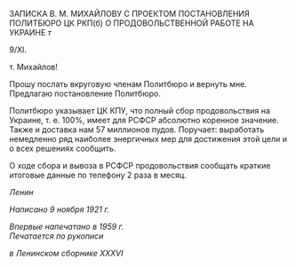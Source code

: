 ЗАПИСКА В. М. МИХАЙЛОВУ С ПРОЕКТОМ ПОСТАНОВЛЕНИЯ ПОЛИТБЮРО ЦК РКП(б) О ПРОДОВОЛЬСТВЕННОЙ РАБОТЕ НА УКРАИНЕ _т_

9/XI.

т. Михайлов!

Прошу послать вкруговую членам Политбюро и вернуть мне. Предлагаю постановление Политбюро.

Политбюро указывает ЦК КПУ, что полный сбор продовольствия на Украине, т. е. 100%, имеет для РСФСР абсолютно коренное значение. Также и доставка нам 57 мил­лионов пудов. Поручает: выработать немедленно ряд наиболее энергичных мер для достижения этой цели и о всех решениях сообщить.

О ходе сбора и вывоза в РСФСР продовольствия сообщать краткие итоговые данные по телефону 2 раза в месяц.

_Ленин_

_Написано 9 ноября 1921 г._

_Впервые напечатано в 1959 г.                                                             Печатается по рукописи_

_в Ленинском сборнике_ _XXXVI_